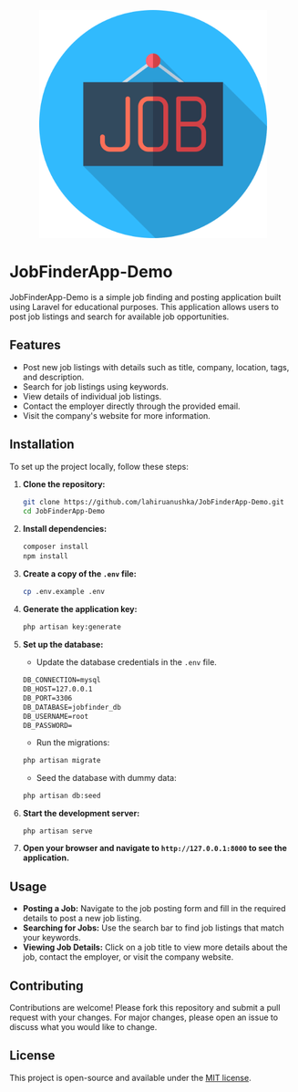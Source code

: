 <p align="center">
    <a href="https://github.com/lahiruanushka/JobFinderApp-Demo" target="_blank">
        <img src="public/images/job-work-svgrepo-com.svg" width="400" alt="JobFinderApp Logo">
    </a>
</p>

# JobFinderApp-Demo

JobFinderApp-Demo is a simple job finding and posting application built using Laravel for educational purposes. This application allows users to post job listings and search for available job opportunities.

## Features

- Post new job listings with details such as title, company, location, tags, and description.
- Search for job listings using keywords.
- View details of individual job listings.
- Contact the employer directly through the provided email.
- Visit the company's website for more information.

## Installation

To set up the project locally, follow these steps:

1. **Clone the repository:**

    ```sh
    git clone https://github.com/lahiruanushka/JobFinderApp-Demo.git
    cd JobFinderApp-Demo
    ```

2. **Install dependencies:**

    ```sh
    composer install
    npm install
    ```

3. **Create a copy of the `.env` file:**

    ```sh
    cp .env.example .env
    ```

4. **Generate the application key:**

    ```sh
    php artisan key:generate
    ```

5. **Set up the database:**

    - Update the database credentials in the `.env` file.

    ```dotenv
    DB_CONNECTION=mysql
    DB_HOST=127.0.0.1
    DB_PORT=3306
    DB_DATABASE=jobfinder_db
    DB_USERNAME=root
    DB_PASSWORD=
    ```

    - Run the migrations:

    ```sh
    php artisan migrate
    ```

    - Seed the database with dummy data:

    ```sh
    php artisan db:seed
    ```

6. **Start the development server:**

    ```sh
    php artisan serve
    ```

7. **Open your browser and navigate to `http://127.0.0.1:8000` to see the application.**

## Usage

- **Posting a Job:** Navigate to the job posting form and fill in the required details to post a new job listing.
- **Searching for Jobs:** Use the search bar to find job listings that match your keywords.
- **Viewing Job Details:** Click on a job title to view more details about the job, contact the employer, or visit the company website.

## Contributing

Contributions are welcome! Please fork this repository and submit a pull request with your changes. For major changes, please open an issue to discuss what you would like to change.

## License

This project is open-source and available under the [MIT license](https://opensource.org/licenses/MIT).

